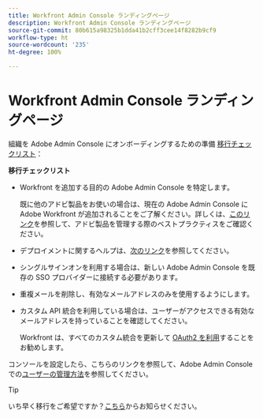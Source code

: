 ```yaml
---
title: Workfront Admin Console ランディングページ
description: Workfront Admin Console ランディングページ
source-git-commit: 80b615a98325b1dda41b2cff3cee14f8282b9cf9
workflow-type: ht
source-wordcount: '235'
ht-degree: 100%

---
```


# Workfront Admin Console ランディングページ

組織を Adobe Admin Console にオンボーディングするための準備 [移行チェックリスト](https://experienceleague.adobe.com/docs/workfront/using/administration-and-setup/admin-in-admin-console/prep-for-admin-console.html?lang=ja)：

**移行チェックリスト**

* Workfront を追加する目的の Adobe Admin Console を特定します。

   既に他のアドビ製品をお使いの場合は、現在の Adobe Admin Console に Adobe Workfront が追加されることをご了解ください。詳しくは、[このリンク](https://helpx.adobe.com/jp/enterprise/using/admin-console.html)を参照して、アドビ製品を管理する際のベストプラクティスをご確認ください。

* デプロイメントに関するヘルプは、[次のリンク](https://helpx.adobe.com/jp/enterprise/using/deployment-planning.html)を参照してください。
* シングルサインオンを利用する場合は、新しい Adobe Admin Console を既存の SSO プロバイダーに接続する必要があります。
* 重複メールを削除し、有効なメールアドレスのみを使用するようにします。
* カスタム API 統合を利用している場合は、ユーザーがアクセスできる有効なメールアドレスを持っていることを確認してください。

   Workfront は、すべてのカスタム統合を更新して [OAuth2 を利用](https://experienceleague.adobe.com/docs/workfront/using/administration-and-setup/configure-integrations/create-oauth-application.html?lang=ja)することをお勧めします。

コンソールを設定したら、こちらのリンクを参照して、Adobe Admin Console での[ユーザーの管理方法](https://experienceleague.adobe.com/docs/workfront/using/administration-and-setup/add-users/create-manage-users/admin-console.html?lang=ja)を参照してください。

>[!TIP]
>
>いち早く移行をご希望ですか？[こちら](https://workfront.az1.qualtrics.com/jfe/form/SV_9T5LuHf05JUOPAi)からお知らせください。

